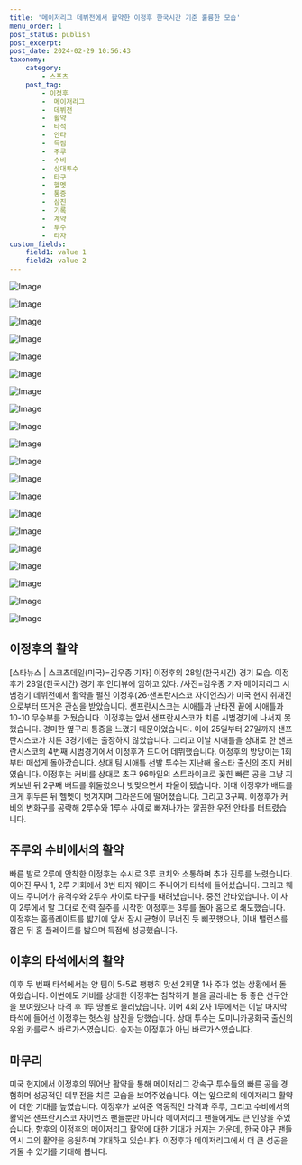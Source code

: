 ```yaml
---
title: '메이저리그 데뷔전에서 활약한 이정후 한국시간 기준 훌륭한 모습'
menu_order: 1
post_status: publish
post_excerpt: 
post_date: 2024-02-29 10:56:43
taxonomy:
    category:
        - 스포츠
    post_tag:
        - 이정후
        -  메이저리그
        -  데뷔전
        -  활약
        -  타석
        -  안타
        -  득점
        -  주루
        -  수비
        -  상대투수
        -  타구
        -  헬멧
        -  통증
        -  삼진
        -  기록
        -  계약
        -  투수
        -  타자
custom_fields:
    field1: value 1
    field2: value 2
---
```


![Image](https://imgnews.pstatic.net/image/108/2024/02/29/0003217779_001_20240229070401201.jpg?type=w647)

![Image](https://imgnews.pstatic.net/image/108/2024/02/29/0003217779_002_20240229070401271.jpg?type=w647)

![Image](https://imgnews.pstatic.net/image/108/2024/02/29/0003217779_003_20240229070401356.jpg?type=w647)

![Image](https://imgnews.pstatic.net/image/108/2024/02/29/0003217779_004_20240229070401469.jpg?type=w647)

![Image](https://imgnews.pstatic.net/image/108/2024/02/29/0003217779_005_20240229070401563.jpg?type=w647)

![Image](https://imgnews.pstatic.net/image/108/2024/02/29/0003217779_006_20240229070401627.jpg?type=w647)

![Image](https://imgnews.pstatic.net/image/108/2024/02/29/0003217779_007_20240229070401667.jpg?type=w647)

![Image](https://imgnews.pstatic.net/image/108/2024/02/29/0003217779_008_20240229070401702.jpg?type=w647)

![Image](https://imgnews.pstatic.net/image/108/2024/02/29/0003217779_009_20240229070401747.jpg?type=w647)

![Image](https://imgnews.pstatic.net/image/108/2024/02/29/0003217779_010_20240229070401823.jpg?type=w647)

![Image](https://imgnews.pstatic.net/image/108/2024/02/29/0003217779_011_20240229070401885.jpg?type=w647)

![Image](https://imgnews.pstatic.net/image/108/2024/02/29/0003217779_012_20240229070401940.jpg?type=w647)

![Image](https://imgnews.pstatic.net/image/108/2024/02/29/0003217779_013_20240229070401999.jpg?type=w647)

![Image](https://imgnews.pstatic.net/image/108/2024/02/29/0003217779_014_20240229070402046.jpg?type=w647)

![Image](https://imgnews.pstatic.net/image/108/2024/02/29/0003217779_015_20240229070402089.jpg?type=w647)

![Image](https://imgnews.pstatic.net/image/108/2024/02/29/0003217779_016_20240229070402136.jpg?type=w647)

![Image](https://imgnews.pstatic.net/image/108/2024/02/29/0003217779_017_20240229070402193.jpg?type=w647)

![Image](https://imgnews.pstatic.net/image/108/2024/02/29/0003217779_018_20240229070402241.jpg?type=w647)

![Image](https://imgnews.pstatic.net/image/108/2024/02/29/0003217779_019_20240229070402291.jpg?type=w647)

![Image](https://imgnews.pstatic.net/image/108/2024/02/29/0003217779_020_20240229070402328.jpg?type=w647)

## 이정후의 활약
[스타뉴스 | 스코츠데일(미국)=김우종 기자] 이정후의 28일(한국시간) 경기 모습. 이정후가 28일(한국시간) 경기 후 인터뷰에 임하고 있다. /사진=김우종 기자 메이저리그 시범경기 데뷔전에서 활약을 펼친 이정후(26·샌프란시스코 자이언츠)가 미국 현지 취재진으로부터 뜨거운 관심을 받았습니다. 샌프란시스코는 시애틀과 난타전 끝에 시애틀과 10-10 무승부를 거뒀습니다.
이정후는 앞서 샌프란시스코가 치른 시범경기에 나서지 못했습니다. 경미한 옆구리 통증을 느꼈기 때문이었습니다. 이에 25일부터 27일까지 샌프란시스코가 치른 3경기에는 출장하지 않았습니다. 그리고 이날 시애틀을 상대로 한 샌프란시스코의 4번째 시범경기에서 이정후가 드디어 데뷔했습니다.
이정후의 방망이는 1회부터 매섭게 돌아갔습니다. 상대 팀 시애틀 선발 투수는 지난해 올스타 출신의 조지 커비였습니다. 이정후는 커비를 상대로 초구 96마일의 스트라이크로 꽂힌 빠른 공을 그냥 지켜보낸 뒤 2구째 배트를 휘둘렀으나 빗맞으면서 파울이 됐습니다. 이때 이정후가 배트를 크게 휘두른 뒤 헬멧이 벗겨지며 그라운드에 떨어졌습니다. 그리고 3구째. 이정후가 커비의 변화구를 공략해 2루수와 1루수 사이로 빠져나가는 깔끔한 우전 안타를 터트렸습니다.
## 주루와 수비에서의 활약
빠른 발로 2루에 안착한 이정후는 수시로 3루 코치와 소통하며 추가 진루를 노렸습니다. 이어진 무사 1, 2루 기회에서 3번 타자 웨이드 주니어가 타석에 들어섰습니다. 그리고 웨이드 주니어가 유격수와 2루수 사이로 타구를 때려냈습니다. 중전 안타였습니다. 이 사이 2루에서 말 그대로 전력 질주를 시작한 이정후는 3루를 돌아 홈으로 쇄도했습니다. 이정후는 홈플레이트를 밟기에 앞서 잠시 균형이 무너진 듯 삐끗했으나, 이내 밸런스를 잡은 뒤 홈 플레이트를 밟으며 득점에 성공했습니다.
## 이후의 타석에서의 활약
이후 두 번째 타석에서는 양 팀이 5-5로 팽팽히 맞선 2회말 1사 주자 없는 상황에서 돌아왔습니다. 이번에도 커비를 상대한 이정후는 침착하게 볼을 골라내는 등 좋은 선구안을 보여줬으나 타격 후 1루 땅볼로 물러났습니다. 이어 4회 2사 1루에서는 이날 마지막 타석에 들어선 이정후는 헛스윙 삼진을 당했습니다. 상대 투수는 도미니카공화국 출신의 우완 카를로스 바르가스였습니다. 승자는 이정후가 아닌 바르가스였습니다.
## 마무리
미국 현지에서 이정후의 뛰어난 활약을 통해 메이저리그 강속구 투수들의 빠른 공을 경험하며 성공적인 데뷔전을 치른 모습을 보여주었습니다. 이는 앞으로의 메이저리그 활약에 대한 기대를 높였습니다. 이정후가 보여준 역동적인 타격과 주루, 그리고 수비에서의 활약은 샌프란시스코 자이언츠 팬들뿐만 아니라 메이저리그 팬들에게도 큰 인상을 주었습니다. 향후의 이정후의 메이저리그 활약에 대한 기대가 커지는 가운데, 한국 야구 팬들 역시 그의 활약을 응원하며 기대하고 있습니다. 이정후가 메이저리그에서 더 큰 성공을 거둘 수 있기를 기대해 봅니다.
